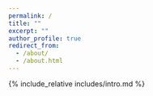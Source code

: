 ```yaml
---
permalink: /
title: ""
excerpt: ""
author_profile: true
redirect_from: 
  - /about/
  - /about.html
---
```


<span class='anchor' id='about-me'></span>
{% include_relative includes/intro.md %}

<!-- {% include_relative includes/news.md %} -->

<!-- {% include_relative includes/pub.md %} -->

<!-- {% include_relative includes/honers.md %} -->

<!-- {% include_relative includes/others.md %} -->

<div class="visitor-map">
  <script type='text/javascript' id='mapmyvisitors' src='https://mapmyvisitors.com/map.js?cl=080808&w=300&t=n&d=fYCrZNCvpFifgkfasztQwZDOR21NJab0PJ5_nGtQ1XA&co=ffffff&ct=808080&cmo=3acc3a&cmn=ff5353'></script>
</div>